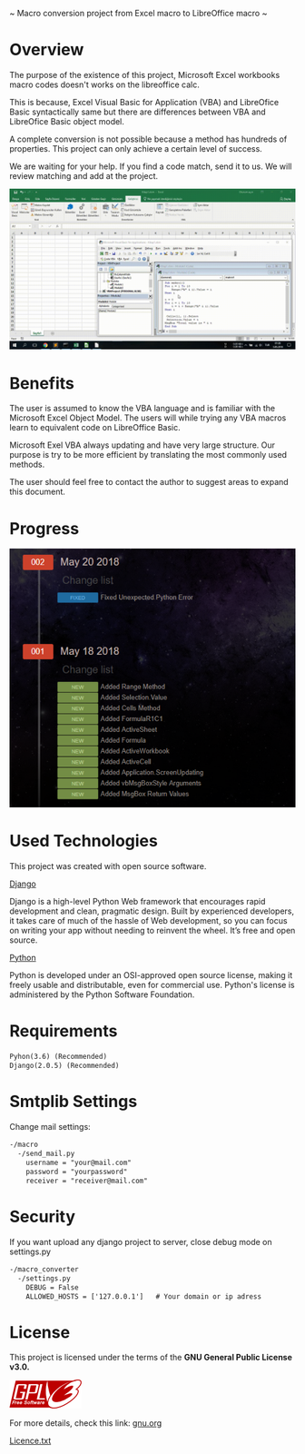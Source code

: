 ~ Macro conversion project from Excel macro to LibreOffice macro ~

# Overview

The purpose of the existence of this project, Microsoft Excel workbooks macro codes doesn't works on the libreoffice calc.

This is because, Excel Visual Basic for Application (VBA) and LibreOfice Basic 
 syntactically same but there are differences between VBA and LibreOfice Basic 
 object model.

A complete conversion is not possible because a method has hundreds of properties.
This project can only achieve a certain level of success.

We are waiting for your help. If you find a code match, send it to us. We will review matching and add at the project.

![](https://github.com/fahri314/macro-converter/raw/master/static/video/macro-converter.gif)

# Benefits

The user is assumed to know the VBA language and is familiar with the Microsoft Excel Object Model. The users will while trying any VBA macros learn to equivalent code on LibreOffice Basic.

Microsoft Exel VBA always updating and have very large structure. Our purpose is try to be more efficient by translating the most commonly used methods.

The user should feel free to contact the author to suggest areas to expand this document.

# Progress

![](https://github.com/fahri314/macro-converter/raw/master/static/progress/progress1.PNG)

# Used Technologies

This project was created with open source software.

[Django](https://www.djangoproject.com/)

Django is a high-level Python Web framework that encourages rapid development and clean, pragmatic design. Built by experienced developers, it takes care of much of the hassle of Web development, so you can focus on writing your app without needing to reinvent the wheel. It’s free and open source.

[Python](https://www.python.org/)

Python is developed under an OSI-approved open source license, making it freely usable and distributable, even for commercial use. Python's license is administered by the Python Software Foundation.


# Requirements

    Pyhon(3.6) (Recommended)
    Django(2.0.5) (Recommended)
# Smtplib Settings

Change mail settings:

    -/macro    
      -/send_mail.py
        username = "your@mail.com"
        password = "yourpassword"
        receiver = "receiver@mail.com"

# Security

If you want upload any django project to server, close debug mode on settings.py
    
    -/macro_converter
      -/settings.py
        DEBUG = False
        ALLOWED_HOSTS = ['127.0.0.1']   # Your domain or ip adress

# License

This project is licensed under the terms of the <b>GNU General Public License v3.0.</b>

![](https://github.com/fahri314/macro-converter/raw/master/static/images/gplv3.png)

For more details, check this link: [gnu.org](https://www.gnu.org/licenses/gpl-3.0.html)

[Licence.txt](https://www.gnu.org/licenses/gpl.txt)
